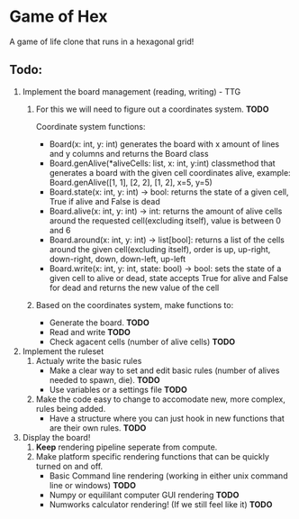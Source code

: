 # Game of Hex
A game of life clone that runs in a hexagonal grid!

## Todo:
1. Implement the board management (reading, writing) - TTG
   1. For this we will need to figure out a coordinates system. **TODO**
   
      Coordinate system functions:
         - Board(x: int, y: int) generates the board with x amount of lines and y columns and returns the Board class
         - Board.genAlive(*aliveCells: list, x: int, y:int) classmethod that generates a board with the given cell coordinates alive, example: Board.genAlive([1, 1], [2, 2], [1, 2], x=5, y=5)
         - Board.state(x: int, y: int) -> bool: returns the state of a given cell, True if alive and False is dead
         - Board.alive(x: int, y: int) -> int: returns the amount of alive cells around the requested cell(excluding itself), value is between 0 and 6
         - Board.around(x: int, y: int) -> list\[bool\]: returns a list of the cells around the given cell(excluding itself), order is up, up-right, down-right, down, down-left, up-left
         - Board.write(x: int, y: int, state: bool) -> bool: sets the state of a given cell to alive or dead, state accepts True for alive and False for dead and returns the new value of the cell
   2. Based on the coordinates system, make functions to:
      - Generate the board. **TODO**
      - Read and write **TODO**
      - Check agacent cells (number of alive cells) **TODO**
2. Implement the ruleset
   1. Actualy write the basic rules
      - Make a clear way to set and edit basic rules (number of alives needed to spawn, die). **TODO**
      - Use variables or a settings file **TODO**
   2. Make the code easy to change to accomodate new, more complex, rules being added. 
      - Have a structure where you can just hook in new functions that are their own rules. **TODO**
3. Display the board!
    1. **Keep** rendering pipeline seperate from compute.
    2. Make platform specific rendering functions that can be quickly turned on and off.
       - Basic Command line rendering (working in either unix command line or windows) **TODO**
       - Numpy or equililant computer GUI rendering **TODO**
       - Numworks calculator rendering! (If we still feel like it) **TODO** 
